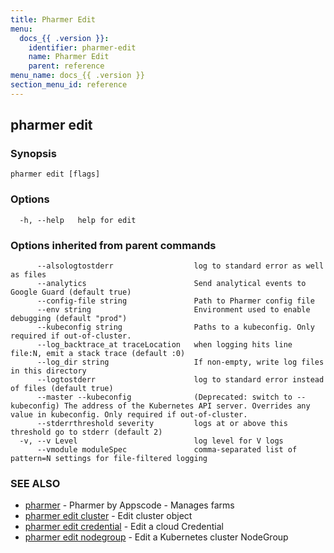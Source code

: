 ```yaml
---
title: Pharmer Edit
menu:
  docs_{{ .version }}:
    identifier: pharmer-edit
    name: Pharmer Edit
    parent: reference
menu_name: docs_{{ .version }}
section_menu_id: reference
---
```

## pharmer edit



### Synopsis



```
pharmer edit [flags]
```

### Options

```
  -h, --help   help for edit
```

### Options inherited from parent commands

```
      --alsologtostderr                  log to standard error as well as files
      --analytics                        Send analytical events to Google Guard (default true)
      --config-file string               Path to Pharmer config file
      --env string                       Environment used to enable debugging (default "prod")
      --kubeconfig string                Paths to a kubeconfig. Only required if out-of-cluster.
      --log_backtrace_at traceLocation   when logging hits line file:N, emit a stack trace (default :0)
      --log_dir string                   If non-empty, write log files in this directory
      --logtostderr                      log to standard error instead of files (default true)
      --master --kubeconfig              (Deprecated: switch to --kubeconfig) The address of the Kubernetes API server. Overrides any value in kubeconfig. Only required if out-of-cluster.
      --stderrthreshold severity         logs at or above this threshold go to stderr (default 2)
  -v, --v Level                          log level for V logs
      --vmodule moduleSpec               comma-separated list of pattern=N settings for file-filtered logging
```

### SEE ALSO

* [pharmer](/docs/reference/pharmer.md)	 - Pharmer by Appscode - Manages farms
* [pharmer edit cluster](/docs/reference/pharmer_edit_cluster.md)	 - Edit cluster object
* [pharmer edit credential](/docs/reference/pharmer_edit_credential.md)	 - Edit a cloud Credential
* [pharmer edit nodegroup](/docs/reference/pharmer_edit_nodegroup.md)	 - Edit a Kubernetes cluster NodeGroup

